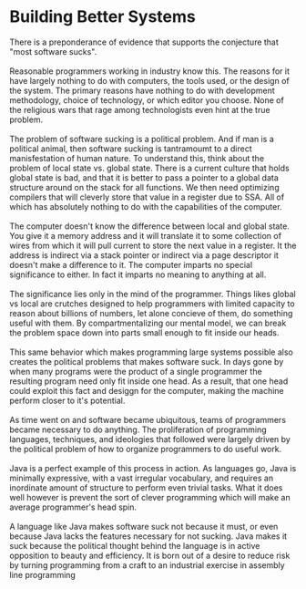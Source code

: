 Building Better Systems
=======================

There is a preponderance of evidence that supports the conjecture that "most software sucks". <br /><br />Reasonable programmers working in industry know this. The reasons for it have largely nothing to do with computers, the tools used, or the design of the system. The primary reasons have nothing to do with development methodology, choice of technology, or which editor you choose. None of the religious wars that rage among technologists even hint at the true problem. <br /><br />The problem of software sucking is a political problem. And if man is a political animal, then software sucking is tantramoumt to a direct manisfestation of human nature. To understand this, think about the problem of local state vs. global state. There is a current culture that holds global state is bad, and that it is better to pass a pointer to a global data structure around on the stack for all functions. We then need optimizing compilers that will cleverly store that value in a register due to SSA. All of which has absolutely nothing to do with the capabilities of the computer. <br /><br />The computer doesn&#39;t know the difference between local and global state. You give it a memory address and it will translate it to some collection of wires from which it will pull current to store the next value in a register. It the address is indirect via a stack pointer or indirect via a page descriptor it doesn&#39;t make a difference to it. The computer imparts no special significance to either. In fact it imparts no meaning to anything at all. <br /><br />The significance lies only in the mind of the programmer. Things likes global vs local are crutches designed to help programmers with limited capacity to reason about billions of numbers, let alone concieve of them, do something useful with them. By compartmentalizing our mental model, we can break the problem space down into parts small enough to fit inside our heads. <br /><br />This same behavior which makes programming large systems possible also creates the political problems that makes software suck. In days gone by when many programs were the product of a single programmer the resulting program need only fit inside one head. As a result, that one head could exploit this fact and desiggn for the computer, making the machine perform closer to it&#39;s potential. <br /><br />As time went on and software became ubiquitous, teams of programmers became necessary to do anything. The proliferation of programming languages, techniques, and ideologies that followed were largely driven by the political problem of how to organize programmers to do useful work. <br /><br />Java is a perfect example of this process in action. As languages go, Java is minimally expressive, with a vast irregular vocabulary, and requires an inordinate amount of structure to perform even trivial tasks.  What it does well however is prevent the sort of clever programming which will make an average programmer&#39;s head spin. <br /><br />A language like Java makes software suck not because it must, or even because Java lacks the features necessary for not sucking. Java makes it suck because the political thought behind the language is in active opposition to beauty and efficiency. It is born out of a desire to reduce risk by turning programming from a craft to an industrial exercise in assembly line programming